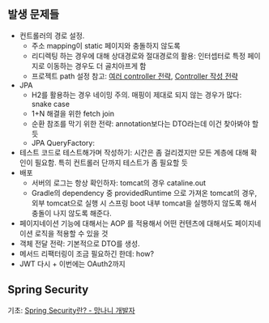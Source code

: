 ## 발생 문제들
- 컨트롤러의 경로 설정.
	- 주소 mapping이 static 페이지와 충돌하지 않도록
	- 리디렉팅 하는 경우에 대해 상대경로와 절대경로의 활용: 인터셉터로 특정 페이지로 이동하는 경우도 더 골치아프게 함
	- 프로젝트 path 설정
참고: [여러 controller 전략](https://kimcoder.tistory.com/481), [Controller 작성 전략](https://coding-start.tistory.com/56)
- JPA
	- H2를 활용하는 경우 네이밍 주의. 매핑이 제대로 되지 않는 경우가 많다: snake case
	- 1+N 해결을 위한 fetch join
	- 순환 참조를 막기 위한 전략: annotation보다는 DTO라는데 이건 찾아봐야 할 듯
	- JPA QueryFactory: 
- 테스트 코드로 테스트해가며 작성하기: 시간은 좀 걸리겠지만 모든 계층에 대해 확인이 필요함. 특히 컨트롤러 단까지 테스트가 좀 필요할 듯
- 배포
	- 서버의 로그는 항상 확인하자: tomcat의 경우 cataline.out
	- Gradle의 dependency 중 providedRuntime 으로 가져온 tomcat의 경우, 외부 tomcat으로 실행 시 스프링 boot 내부 tomcat을 실행하지 않도록 해서 충돌이 나지 않도록 해준다.
- 페이지네이션 기능에 대해서는 AOP 를 적용해서 어떤 컨텐츠에 대해서도 페이지네이션 로직을 적용할 수 있을 것
- 객체 전달 전략: 기본적으로 DTO를 생성.
- 메서드 리팩터링이 조금 필요하긴 한데: how? 
- JWT 다시 + 이번에는 OAuth2까지
## Spring Security
기초: [Spring Security란? - 망나니 개발자](https://mangkyu.tistory.com/76)